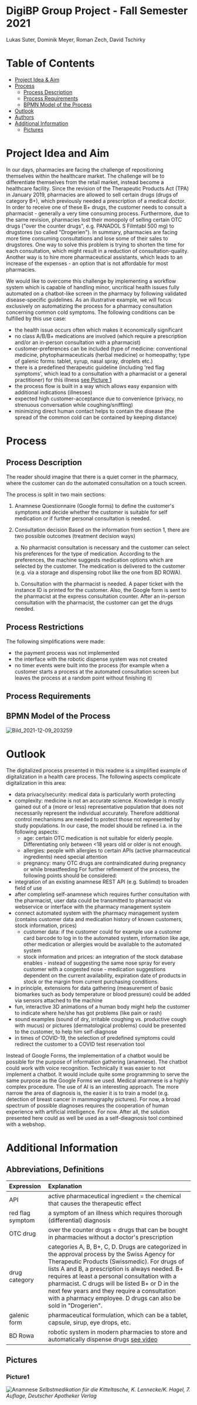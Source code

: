 # DigiBP Group Project  -  Fall Semester 2021
Lukas Suter, Dominik Meyer, Roman Zech, David Tschirky



# Table of Contents
- [Project Idea & Aim](#project-idea-and-aim)
- [Process](#process)
    - [Process Description](#process-description)
	- [Process Requirements](#process-requirements)
	- [BPMN Model of the Process](#bpmn-model-of-the-process)
- [Outlook](#outlook)
- [Authors](#authors)
- [Additional Information](#additional-information)
    - [Pictures](#pictures)


# Project Idea and Aim
In our days, pharmacies are facing the challenge of repositioning themselves within the healthcare market. The challenge will be to differentiate themselves from the retail market, instead become a healthcare facility. Since the revision of the Therapeutic Products Act (TPA) in January 2019, pharmacies are allowed to sell certain drugs (drugs of category B+), which previously needed a prescription of a medical doctor. In order to receive one of these B+ drugs, the customer needs to consult a pharmacist - generally a very time consuming process. Furthermore, due to the same revision, pharmacies lost their monopoly of selling certain OTC drugs ("over the counter drugs", e.g. PANADOL S Filmtabl 500 mg) to drugstores (so called "Drogerien"). In summary, pharmacies are facing more time consuming consultations and lose some of their sales to drugstores. One way to solve this problem is trying to shorten the time for each consultation, which might result in a reduction of consultation-quality. Another way is to hire more pharmaceutical assistants, which leads to an increase of the expenses - an option that is not affordable for most pharmacies.

We would like to overcome this challenge by implementing a workflow system which is capable of handling minor, uncritical health issues fully automated on a chatbot-like screen in the pharmacy by following validated disease-specific guidelines. As an illustrative example, we will focus exclusively on automatizing the process for a pharmacy consultation concerning common cold symptoms. The following conditions can be fulfilled by this use case:

- the health issue occurs often which makes it economically significant
- no class A/B/B+ medications are involved (which require a prescription and/or an in-person consultation with a pharmacist) 
- customer-preferences can be included (type of medicine: conventional medicine, phytopharmaceuticals (herbal medicine) or homeopathy; type of galenic forms: tablet, syrup, nasal spray, droplets etc.)
- there is a predefined therapeutic guideline (including 'red flag symptoms', which lead to a consultation with a pharmacist or a general practitioner) for this illness [see Picture 1](###picture1)
- the process flow is built in a way which allows easy expansion with additional indications (illnesses)
- expected high customer-acceptance due to convenience (privacy, no strenuous conversation while coughing/sniffling)
- minimizing direct human contact helps to contain the disease (the spread of the common cold can be contained by keeping distance)


# Process


## Process Description
The reader should imagine that there is a quiet corner in the pharmacy, where the customer can do the automated consultation on a touch screen.

The process is split in two main sections:

1. Anamnese
Questionnaire (Google forms) to define the customer's symptoms and decide whether the customer is suitable for self medication or if further personal consultation is needed. 
2. Consultation decision
Based on the information from section 1, there are two possible outcomes (treatment decision ways)

    a. No pharmacist consultation is necessary and the customer can select his preferences for the type of medication. According to the preferences, the machine suggests medication options which are selected by the customer. The medication is delivered to the customer (e.g. via a storage and dispensing robot like the one from BD ROWA).
    
    b. Consultation with the pharmacist is needed. A paper ticket with the instance ID is printed for the customer. Also, the Google form is sent to the pharmacist at the express consultation counter. After an in-person consultation with the pharmacist, the customer can get the drugs needed. 

## Process Restrictions
The following simplifications were made:
- the payment process was not implemented
- the interface with the robotic dispense system was not created
- no timer events were built into the process (for example when a customer starts a process at the automated consultation screen but leaves the process at a random point without finishing it)

## Process Requirements



## BPMN Model of the Process
![Bild_2021-12-09_203259](https://user-images.githubusercontent.com/68386983/145463643-6b16eb40-996d-47a3-8f12-ed5347fbe8c0.png)




# Outlook
The digitalized process presented in this readme is a simplified example of digitalization in a health care process. The following aspects complicate digitalization in this area:
- data privacy/security: medical data is particularly worth protecting
- complexity: medicine is not an accurate science. Knowledge is mostly gained out of a (more or less) representative population that does not necessarily represent the individual accurately. Therefore additional control mechanisms are needed to protect those not represented by study populations. In our case, the model should be refined i.a. in the following aspects:
    - age: certain OTC medication is not suitable for elderly people. Differentiating only between <18 years old or older is not enough.
    - allergies: people with allergies to certain APIs (active pharmaceutical ingredients) need special attention
    - pregnancy: many OTC drugs are contraindicated during pregnancy or while breastfeeding
For further refinement of the process, the following points should be considered:
- integration of an existing anamnese REST API (e.g. Sublimd) to broaden field of use
- after completing self-anamnese which requires further consultation with the pharmacist, user data could be transmitted to pharmacist via webservice or interface with the pharmacy management system
- connect automated system with the pharmacy management system (contains customer data and medication history of known customers, stock information, prices)
    - customer data: if the customer could for example use a customer card barcode to log in to the automated system, information like age, other medication or allergies would be available to the automated system
    - stock information and prices: an integration of the stock database enables - instead of suggesting the same nose spray for every customer with a congested nose - medication suggestions dependent on the current availability, expiration date of products in stock or the margin from current purchasing conditions.
- in principle, extensions for data gathering (measurement of basic biomarkes such as body temperature or blood pressure) could be added via sensors attached to the machine
- fun, interactive 3D animations of a human body might help the customer to indicate where he/she has got problems (like pain or rash)
- sound examples (sound of dry, irritable coughing vs. productive cough with mucus) or pictures (dermatological problems) could be presented to the customer, to help him self-diagnose
- in times of COVID-19, the selection of predefined symptoms could redirect the customer to a COVID test reservation tool

Instead of Google Forms, the implementation of a chatbot would be possible for the purpose of information gathering (anamnese). The chatbot could work with voice recognition. Technically it was easier to not implement a chatbot. It would include quite some programming to serve the same purpose as the Google Forms we used.
Medical anamnese is a highly complex procedure. The use of AI is an interesting approach. The more narrow the area of diagnosis is, the easier it is to train a model (e.g. detection of breast cancer in mammography pictures). For now, a broad spectrum of possible diagnoses requires the cooperation of human experience with artificial intelligence. For now.
After all, the solution presented here could as well be used as a self-dieagnosis tool combined with a webshop.



# Additional Information

## Abbreviations, Definitions
Expression | Explanation
| :------------- | :-------------
API | active pharmaceutical ingredient = the chemical that causes the therapeutic effect
red flag symptom | a symptom of an illness which requires thorough (differential) diagnosis
OTC drug | over the counter drugs = drugs that can be bought in pharmacies without a doctor's prescription
drug category | categories A, B, B+, C, D. Drugs are categorized in the approval process by the Swiss Agency for Therapeutic Products (Swissmedic). For drugs of lists A and B, a prescription is always needed. B+ requires at least a personal consultation with a pharmacist. C drugs will be listed B+ or D in the next few years and they require a consultation with a pharmacy employee. D drugs can also be sold in "Drogerien".
galenic form | pharmaceutical formulation, which can be a tablet, capsule, sirup, eye drops, etc.
BD Rowa | robotic system in modern pharmacies to store and automatically dispense drugs [see video](https://www.youtube.com/watch?v=erayPdbMNu0)

## Pictures
### Picture1
![Anamnese](https://user-images.githubusercontent.com/68386983/144747725-eb9af31f-c111-4efb-ba93-af1e028c0937.png)
_Selbstmedikation für die Kitteltasche, K. Lennecke/K. Hagel, 7. Auflage, Deutscher Apotheker Verlag_
